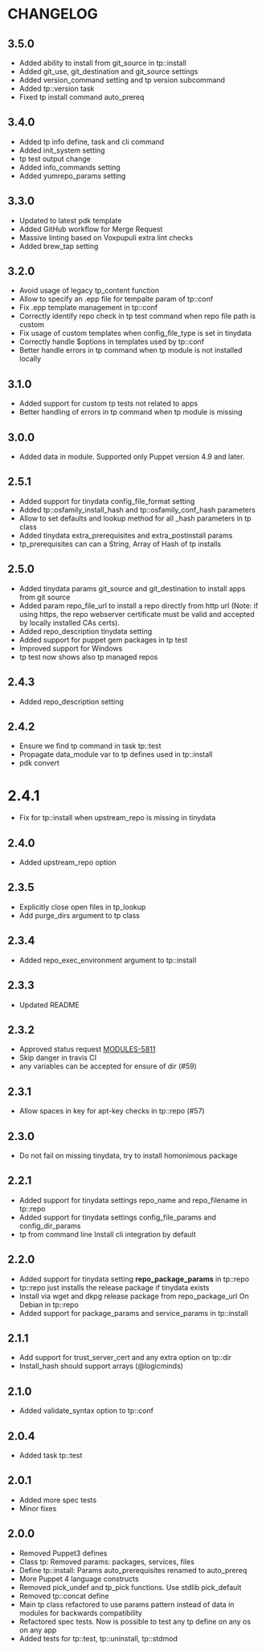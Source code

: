 # CHANGELOG

## 3.5.0

-   Added ability to install from git_source in tp::install
-   Added git_use, git_destination and git_source settings
-   Added version_command setting and tp version subcommand
-   Added tp::version task
-   Fixed tp install command auto_prereq


## 3.4.0

-   Added tp info define, task and cli command
-   Added init_system setting
-   tp test output change
-   Added info_commands setting
-   Added yumrepo_params setting

## 3.3.0

-   Updated to latest pdk template
-   Added GitHub workflow for Merge Request
-   Massive linting based on Voxpupuli extra lint checks
-   Added brew_tap setting

## 3.2.0

-   Avoid usage of legacy tp_content function
-   Allow to specify an .epp file for tempalte param of tp::conf
-   Fix .epp template management in tp::conf
-   Correctly identify repo check in tp test command when repo file path is custom
-   Fix usage of custom templates when config_file_type is set in tinydata
-   Correctly handle $options in templates used by tp::conf
-   Better handle errors in tp command when tp module is not installed locally

## 3.1.0

-   Added support for custom tp tests not related to apps
-   Better handling of errors in tp command when tp module is missing

## 3.0.0

-   Added data in module. Supported only Puppet version 4.9 and later.

## 2.5.1

-   Added support for tinydata config_file_format setting
-   Added tp::osfamily_install_hash and tp::osfamily_conf_hash parameters
-   Allow to set defaults and lookup method for all \_hash parameters in tp class
-   Added tinydata extra_prerequisites and extra_postinstall params
-   tp_prerequisites can can a String, Array of Hash of tp installs

## 2.5.0

-   Added tinydata params git_source and git_destination to install apps from git source
-   Added param repo_file_url to install a repo directly from http url (Note: if using https, the repo webserver certificate must be valid and accepted by locally installed CAs certs).
-   Added  repo_description tinydata setting
-   Added support for puppet gem packages in tp test
-   Improved support for Windows
-   tp test now shows also tp managed repos

## 2.4.3

-   Added repo_description setting

## 2.4.2

-   Ensure we find tp command in task tp::test 
-   Propagate data_module var to tp defines used in tp::install 
-   pdk convert

# 2.4.1

-   Fix for tp::install when upstream_repo is missing in tinydata

## 2.4.0

-   Added upstream_repo option

## 2.3.5

-   Explicitly close open files in tp_lookup
-   Add purge_dirs argument to tp class

## 2.3.4

-   Added repo_exec_environment argument to tp::install

## 2.3.3

-   Updated README

## 2.3.2

-   Approved status request [MODULES-5811](https://tickets.puppetlabs.com/browse/MODULES-5811)
-   Skip danger in travis CI
-   any variables can be accepted for ensure of dir (#59)

## 2.3.1

-   Allow spaces in key for apt-key checks in tp::repo (#57)

## 2.3.0

-   Do not fail on missing tinydata, try to install homonimous package

## 2.2.1

-   Added support for tinydata settings repo_name and repo_filename in tp::repo 
-   Added support for tinydata settings config_file_params and config_dir_params
-   tp from command line Install cli integration by default

## 2.2.0

-   Added support for tinydata setting **repo_package_params** in tp::repo 
-   tp::repo just installs the release package if tinydata exists
-   Install via wget and dkpg release package from repo_package_url On Debian in tp::repo
-   Added support for package_params and service_params in tp::install

## 2.1.1

-   Add support for trust_server_cert and any extra option on tp::dir
-   Install_hash should support arrays (@logicminds)

## 2.1.0

-   Added validate_syntax option to tp::conf

## 2.0.4

-   Added task tp::test

## 2.0.1

-   Added more spec tests
-   Minor fixes

## 2.0.0

-   Removed Puppet3 defines
-   Class tp: Removed params: packages, services, files
-   Define tp::install: Params auto_prerequisites renamed to auto_prereq
-   More Puppet 4 language constructs
-   Removed pick_undef and tp_pick functions. Use stdlib pick_default
-   Removed tp::concat define
-   Main tp class refactored to use params pattern instead of data in modules for backwards compatibility
-   Refactored spec tests. Now is possible to test any tp define on any os on any app
-   Added tests for tp::test, tp::uninstall, tp::stdmod
